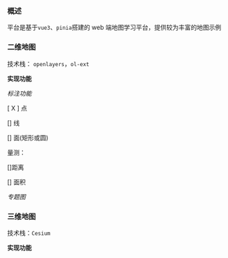 ### 概述

平台是基于`vue3`、`pinia`搭建的 web 端地图学习平台，提供较为丰富的地图示例

### 二维地图

技术栈： `openlayers`，`ol-ext`

**实现功能**

_标注功能_

[ X ] 点

[] 线

[] 面(矩形或圆)

量测：

[]距离

[] 面积

_专题图_

### 三维地图

技术栈：`Cesium`

**实现功能**
